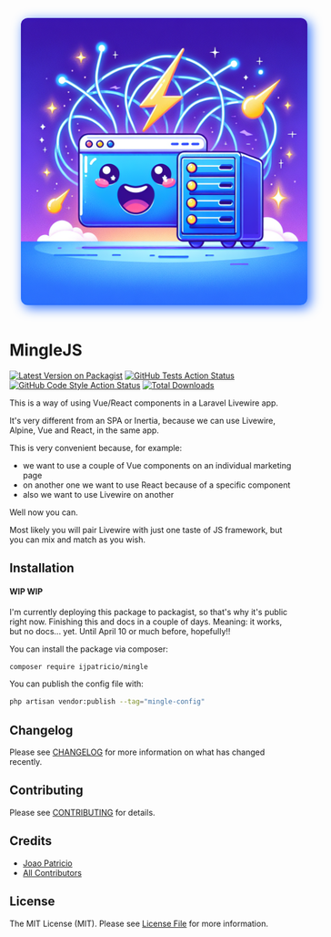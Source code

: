 <img src="./docs/logo-cover.png" style="border-radius: 12px; margin: 20px; box-shadow: 5px 5px 20px rgb(45 114 253);" >

# MingleJS


[![Latest Version on Packagist](https://img.shields.io/packagist/v/ijpatricio/mingle.svg?style=flat-square)](https://packagist.org/packages/ijpatricio/mingle)
[![GitHub Tests Action Status](https://img.shields.io/github/actions/workflow/status/ijpatricio/mingle/run-tests.yml?branch=main&label=tests&style=flat-square)](https://github.com/ijpatricio/mingle/actions?query=workflow%3Arun-tests+branch%3Amain)
[![GitHub Code Style Action Status](https://img.shields.io/github/actions/workflow/status/ijpatricio/mingle/fix-php-code-style-issues.yml?branch=main&label=code%20style&style=flat-square)](https://github.com/ijpatricio/mingle/actions?query=workflow%3A"Fix+PHP+code+style+issues"+branch%3Amain)
[![Total Downloads](https://img.shields.io/packagist/dt/ijpatricio/mingle.svg?style=flat-square)](https://packagist.org/packages/ijpatricio/mingle)

This is a way of using Vue/React components in a Laravel Livewire app.

It's very different from an SPA or Inertia, because we can use Livewire, Alpine, Vue and React, in the same app.

This is very convenient because, for example:
- we want to use a couple of Vue components on an individual marketing page
- on another one we want to use React because of a specific component
- also we want to use Livewire on another

Well now you can.

Most likely you will pair Livewire with just one taste of JS framework, but you can mix and match as you wish.

## Installation

#### WIP WIP 

I'm currently deploying this package to packagist, so that's why it's public right now. Finishing this and docs in a couple of days. Meaning: it works, but no docs... yet. Until April 10 or much before, hopefully!!

You can install the package via composer:

```bash
composer require ijpatricio/mingle
```

You can publish the config file with:

```bash
php artisan vendor:publish --tag="mingle-config"
```

## Changelog

Please see [CHANGELOG](CHANGELOG.md) for more information on what has changed recently.

## Contributing

Please see [CONTRIBUTING](CONTRIBUTING.md) for details.

## Credits

- [Joao Patricio](https://github.com/ijpatricio)
- [All Contributors](../../contributors)

## License

The MIT License (MIT). Please see [License File](LICENSE.md) for more information.
